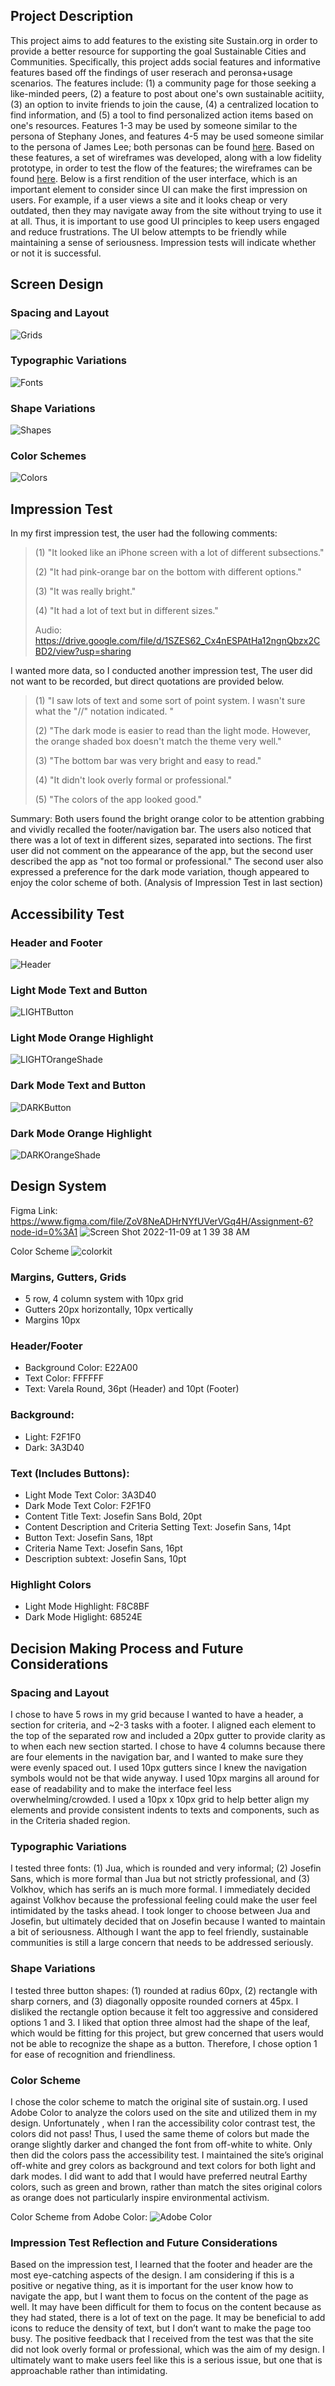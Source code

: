 ## Project Description

This project aims to add features to the existing site Sustain.org in order to provide a better resource for supporting the goal Sustainable Cities and Communities. Specifically, this project adds social features and informative features based off the findings of user reserach and peronsa+usage scenarios. The features include: (1) a community page for those seeking a like-minded peers, (2) a feature to post about one's own sustainable acitiity, (3) an option to invite friends to join the cause, (4) a centralized location to find information, and (5) a tool to find personalized action items based on one's resources. Features 1-3 may be used by someone similar to the persona of Stephany Jones, and features 4-5 may be used someone similar to the persona of James Lee; both personas can be found [here](https://github.com/amywzhou/DH110-AMYZ/blob/main/assignment04/PersonaScenario.md). Based on these features, a set of wireframes was developed, along with a low fidelity prototype, in order to test the flow of the features; the wireframes can be found [here](https://github.com/amywzhou/DH110-AMYZ/blob/main/assignment05/lowfidelityprototype.md). Below is a first rendition of the user interface, which is an important element to consider since UI can make the first impression on users. For example, if a user views a site and it looks cheap or very outdated, then they may navigate away from the site without trying to use it at all. Thus, it is important to use good UI principles to keep users engaged and reduce frustrations. The UI below attempts to be friendly while maintaining a sense of seriousness. Impression tests will indicate whether or not it is successful. 

## Screen Design

### Spacing and Layout
![Grids](https://user-images.githubusercontent.com/92239472/200741897-3235e8b2-c192-4591-8be8-3ae850f7823a.png)

### Typographic Variations
![Fonts](https://user-images.githubusercontent.com/92239472/200741906-6e859c17-f207-4c6b-bb44-c3febce91fc2.png)

### Shape Variations
![Shapes](https://user-images.githubusercontent.com/92239472/200741919-c1ffebb0-c520-4a93-8a7d-66c2364f7daa.png)

### Color Schemes
![Colors](https://user-images.githubusercontent.com/92239472/200788165-e53c7f49-1e4e-4b84-91cd-9a713b66e5db.png)

## Impression Test
In my first impression test, the user had the following comments:
>(1) "It looked like an iPhone screen with a lot of different subsections."
>
>(2) "It had pink-orange bar on the bottom with different options."
>
>(3) "It was really bright."
>
>(4) "It had a lot of text but in different sizes."
> 
> Audio: https://drive.google.com/file/d/1SZES62_Cx4nESPAtHa12ngnQbzx2CBD2/view?usp=sharing 

I wanted more data, so I conducted another impression test, The user did not want to be recorded, but direct quotations are provided below.

>(1) "I saw lots of text and some sort of point system. I wasn't sure what the "//" notation indicated. "
>
>(2) "The dark mode is easier to read than the light mode. However, the orange shaded box doesn't match the theme very well."
>
>(3) "The bottom bar was very bright and easy to read."
>
>(4) "It didn't look overly formal or professional."
>
>(5) "The colors of the app looked good."

Summary: Both users found the bright orange color to be attention grabbing and vividly recalled the footer/navigation bar. The users also noticed that there was a lot of text in different sizes, separated into sections. The first user did not comment on the appearance of the app, but the second user described the app as "not too formal or professional." The second user also expressed a preference for the dark mode variation, though appeared to enjoy the color scheme of both. (Analysis of Impression Test in last section)

## Accessibility Test
### Header and Footer
![Header](https://user-images.githubusercontent.com/92239472/200765379-ce690bf9-3c7e-47ca-bf57-c8d1a907db69.png)

### Light Mode Text and Button
![LIGHTButton](https://user-images.githubusercontent.com/92239472/200765426-5cf46067-fdb5-4907-8321-dbb14f40cd7d.png)

### Light Mode Orange Highlight
![LIGHTOrangeShade](https://user-images.githubusercontent.com/92239472/200765810-8b809c3f-3e9f-4ea9-9890-ad858c93c492.png)

### Dark Mode Text and Button
![DARKButton](https://user-images.githubusercontent.com/92239472/200765468-c935af31-8d96-444a-b245-1faab352ea3a.png) 

### Dark Mode Orange Highlight
![DARKOrangeShade](https://user-images.githubusercontent.com/92239472/200765451-2c179c3f-9d48-43a9-8659-acfd652d6567.png)

## Design System 
Figma Link: https://www.figma.com/file/ZoV8NeADHrNYfUVerVGq4H/Assignment-6?node-id=0%3A1 
![Screen Shot 2022-11-09 at 1 39 38 AM](https://user-images.githubusercontent.com/92239472/200795510-1448fac1-5947-4d69-8d55-6ffe25022c1d.png)


Color Scheme
![colorkit](https://user-images.githubusercontent.com/92239472/200787206-f6e9d73f-43f6-4f90-853f-36de661037a7.png)


### Margins, Gutters, Grids
- 5 row, 4 column system with 10px grid
- Gutters 20px horizontally, 10px vertically
- Margins 10px

### Header/Footer
- Background Color: E22A00
- Text Color: FFFFFF
- Text: Varela Round, 36pt (Header) and 10pt (Footer)

### Background:
- Light: F2F1F0
- Dark: 3A3D40

### Text (Includes Buttons):
- Light Mode Text Color: 3A3D40
- Dark Mode Text Color: F2F1F0
- Content Title Text: Josefin Sans Bold, 20pt
- Content Description and Criteria Setting Text: Josefin Sans, 14pt
- Button Text: Josefin Sans, 18pt 
- Criteria Name Text: Josefin Sans, 16pt
- Description subtext: Josefin Sans, 10pt

### Highlight Colors
- Light Mode Highlight: F8C8BF
- Dark Mode Higlight: 68524E


## Decision Making Process and Future Considerations 
### Spacing and Layout

I chose to have 5 rows in my grid because I wanted to have a header, a section for criteria, and ~2-3 tasks with a footer. I aligned each element to the top of the separated row and included a 20px gutter to provide clarity as to when each new section started. I chose to have 4 columns because there are four elements in the navigation bar, and I wanted to make sure they were evenly spaced out. I used 10px gutters since I knew the navigation symbols would not be that wide anyway. I used 10px margins all around for ease of readability and to make the interface feel less overwhelming/crowded. I used a 10px x 10px grid to help better align my elements and provide consistent indents to texts and components, such as in the Criteria shaded region. 

### Typographic Variations 
 I tested three fonts: (1) Jua, which is rounded and very informal; (2) Josefin Sans, which is more formal than Jua but not strictly professional, and (3) Volkhov, which has serifs an is much more formal. I immediately decided against Volkhov because the professional feeling could make the user feel intimidated by the tasks ahead. I took longer to choose between Jua and Josefin, but ultimately decided that on Josefin because I wanted to maintain a bit of seriousness. Although I want the app to feel friendly, sustainable communities is still a large concern that needs to be addressed seriously. 

### Shape Variations 
I tested three button shapes: (1) rounded at radius 60px, (2) rectangle with sharp corners, and (3) diagonally opposite rounded corners at 45px. I disliked the rectangle option because it felt too aggressive and considered options 1 and 3. I liked that option three almost had the shape of the leaf, which would be fitting for this project, but grew concerned that users would not be able to recognize the shape as a button. Therefore, I chose option 1 for ease of recognition and friendliness.

### Color Scheme
I chose the color scheme to match the original site of sustain.org. I used Adobe Color to analyze the colors used on the site and utilized them in my design. Unfortunately	, when I ran the accessibility color contrast test, the colors did not pass! Thus, I used the same theme of colors but made the orange slightly darker and changed the font from off-white to white. Only then did the colors pass the accessibility test. I maintained the site’s original off-white and grey colors as background and text colors for both light and dark modes. I did want to add that I would have preferred neutral Earthy colors, such as green and brown, rather than match the sites original colors as orange does not particularly inspire environmental activism. 

Color Scheme from Adobe Color:
![Adobe Color](https://user-images.githubusercontent.com/92239472/200785851-9742853e-95aa-414c-bd71-e9accbbb6f05.png)


### Impression Test Reflection and Future Considerations 


Based on the impression test, I learned that the footer and header are the most eye-catching aspects of the design. I am considering if this is a positive or negative thing, as it is important for the user know how to navigate the app, but I want them to focus on the content of the page as well. It may have been difficult for them to focus on the content because as they had stated, there is a lot of text on the page. It may be beneficial to add icons to reduce the density of text, but I don’t want to make the page too busy. The positive feedback that I received from the test was that the site did not look overly formal or professional, which was the aim of my design. I ultimately want to make users feel like this is a serious issue, but one that is approachable rather than intimidating. 

